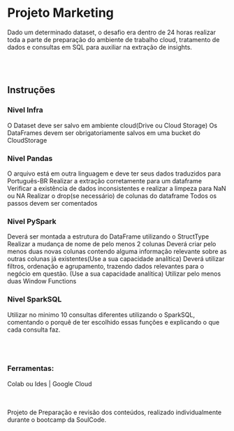# Projeto Marketing

Dado um determinado dataset, o desafio era dentro de 24 horas realizar toda a parte de preparação do ambiente de trabalho cloud, tratamento de dados e consultas em SQL para auxiliar na extração de insights.
 
<br><br>

## Instruções

### Nivel Infra
O Dataset deve ser salvo em ambiente cloud(Drive ou Cloud Storage)
Os DataFrames devem ser obrigatoriamente salvos em uma bucket do CloudStorage<br>
### Nivel Pandas
O arquivo está em outra linguagem e deve ter seus dados traduzidos para Português-BR
Realizar a extração corretamente para um dataframe
Verificar a existência de dados inconsistentes e realizar a limpeza para NaN ou NA
Realizar o drop(se necessário) de colunas do dataframe
Todos os passos devem ser comentados<br>
### Nivel PySpark
Deverá ser montada a estrutura do DataFrame utilizando o StructType
Realizar a mudança de nome de pelo menos 2 colunas
Deverá criar pelo menos duas novas colunas contendo alguma informação relevante sobre as outras colunas já existentes(Use a sua capacidade analítica)
Deverá utilizar filtros, ordenação e agrupamento, trazendo dados relevantes para o negócio em questão. (Use a sua capacidade analítica)
Utilizar pelo menos duas Window Functions<br>
### Nivel SparkSQL
Utilizar no minimo 10 consultas diferentes utilizando o SparkSQL, comentando o porquê de ter escolhido essas funções e explicando o que cada consulta faz.

<br>
<br>

### Ferramentas:
Colab ou Ides | Google Cloud

<br>
<br>
Projeto de Preparação e revisão dos conteúdos, realizado individualmente durante o bootcamp da SoulCode.
